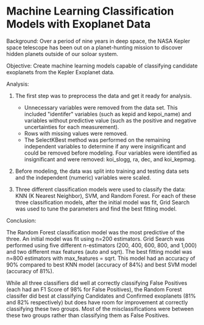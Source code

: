 # Machine Learning Classification Models with Exoplanet Data

Background:  Over a period of nine years in deep space, the NASA Kepler space telescope has been out on a planet-hunting mission to discover hidden planets outside of our soloar system.

Objective:  Create machine learning models capable of classifying candidate exoplanets from the Kepler Exoplanet data.


Analysis:

1. The first step was to preprocess the data and get it ready for analysis.  

    * Unnecessary variables were removed from the data set.  This included "identifer" variables (such as kepid and kepoi_name) and variables without predictive value (such as the positive and negative uncertainties for each measurement).  
    * Rows with missing values were removed.
    * The SelectKBest method was performed on the remaining independent variables to determine if any were insignificant and could be removed before modeling.  Four variables were identified as insignificant and were removed:  koi_slogg, ra, dec, and koi_kepmag.
    
2.  Before modeling, the data was split into training and testing data sets and the independent (numeric) variables were scaled.

3.  Three different classification models were used to classify the data:  KNN (K Nearest Neighbor), SVM, and Random Forest.  For each of these three classification models, after the initial model was fit, Grid Search was used to tune the parameters and find the best fitting model.


Conclusion:

The Random Forest classification model was the most predictive of the three.  An initial model was fit using n=200 estimators.  Grid Search was performed using five different n-estimators (200, 400, 600, 800, and 1,000) and two different max features (auto and sqrt).  The best fitting model was n=800 estimators with max_features = sqrt.  This model had an accuracy of 90% compared to best KNN model (accuracy of 84%) and best SVM model (accuracy of 81%).

While all three classifiers did well at correctly classifying False Positives (each had an F1 Score of 98% for False Positives), the Random Forest classifer did best at classifying Candidates and Confirmed exoplanets (81% and 82% respectively) but does have room for improvement at correctly classifying these two groups.  Most of the misclassifications were between these two groups rather than classifying them as False Positives.  

